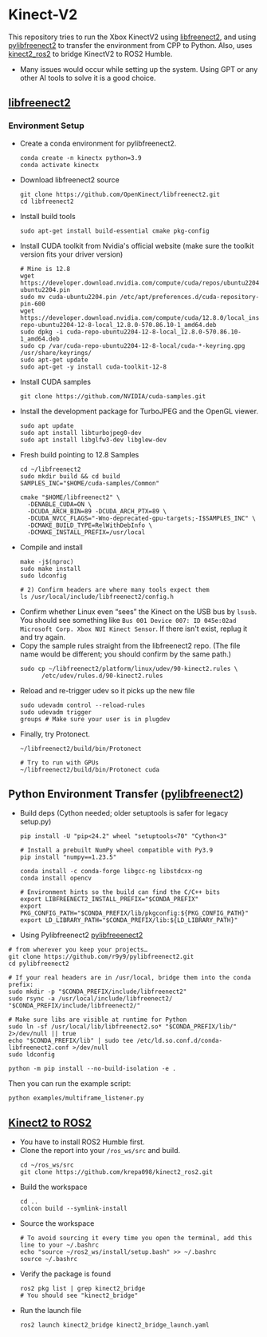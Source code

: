 # Kinect-V2
This repository tries to run the Xbox KinectV2 using [libfreenect2](https://github.com/OpenKinect/libfreenect2), and using [pylibfreenect2](https://github.com/r9y9/pylibfreenect2) to transfer the environment from CPP to Python. Also, uses [kinect2_ros2](https://github.com/krepa098/kinect2_ros2) to bridge KinectV2 to ROS2 Humble.

* Many issues would occur while setting up the system. Using GPT or any other AI tools to solve it is a good choice.

## [libfreenect2](https://github.com/OpenKinect/libfreenect2)
### Environment Setup
* Create a conda environment for pylibfreenect2.
  ```
  conda create -n kinectx python=3.9
  conda activate kinectx
  ```
* Download libfreenect2 source
  ```
  git clone https://github.com/OpenKinect/libfreenect2.git
  cd libfreenect2
  ```
* Install build tools
  ```
  sudo apt-get install build-essential cmake pkg-config
  ```
* Install CUDA toolkit from Nvidia's official website (make sure the toolkit version fits your driver version)
  ```
  # Mine is 12.8
  wget https://developer.download.nvidia.com/compute/cuda/repos/ubuntu2204/x86_64/cuda-ubuntu2204.pin
  sudo mv cuda-ubuntu2204.pin /etc/apt/preferences.d/cuda-repository-pin-600
  wget https://developer.download.nvidia.com/compute/cuda/12.8.0/local_installers/cuda-repo-ubuntu2204-12-8-local_12.8.0-570.86.10-1_amd64.deb
  sudo dpkg -i cuda-repo-ubuntu2204-12-8-local_12.8.0-570.86.10-1_amd64.deb
  sudo cp /var/cuda-repo-ubuntu2204-12-8-local/cuda-*-keyring.gpg /usr/share/keyrings/
  sudo apt-get update
  sudo apt-get -y install cuda-toolkit-12-8
  ```
* Install CUDA samples
  ```
  git clone https://github.com/NVIDIA/cuda-samples.git
  ```
* Install the development package for TurboJPEG and the OpenGL viewer.
  ```
  sudo apt update
  sudo apt install libturbojpeg0-dev
  sudo apt install libglfw3-dev libglew-dev
  ```
* Fresh build pointing to 12.8 Samples
  ```
  cd ~/libfreenect2
  sudo mkdir build && cd build
  SAMPLES_INC="$HOME/cuda-samples/Common"
  
  cmake "$HOME/libfreenect2" \
    -DENABLE_CUDA=ON \
    -DCUDA_ARCH_BIN=89 -DCUDA_ARCH_PTX=89 \
    -DCUDA_NVCC_FLAGS="-Wno-deprecated-gpu-targets;-I$SAMPLES_INC" \
    -DCMAKE_BUILD_TYPE=RelWithDebInfo \
    -DCMAKE_INSTALL_PREFIX=/usr/local
  ```
* Compile and install
  ```
  make -j$(nproc)
  sudo make install
  sudo ldconfig

  # 2) Confirm headers are where many tools expect them
  ls /usr/local/include/libfreenect2/config.h
  ```
* Confirm whether Linux even “sees” the Kinect on the USB bus by `lsusb`. You should see something like `Bus 001 Device 007: ID 045e:02ad Microsoft Corp. Xbox NUI Kinect Sensor`. If there isn't exist, replug it and try again.
* Copy the sample rules straight from the libfreenect2 repo. (The file name would be different; you should confirm by the same path.)
  ```
  sudo cp ~/libfreenect2/platform/linux/udev/90-kinect2.rules \
        /etc/udev/rules.d/90-kinect2.rules
  ```
* Reload and re-trigger udev so it picks up the new file
  ```
  sudo udevadm control --reload-rules
  sudo udevadm trigger
  groups # Make sure your user is in plugdev
  ```
* Finally, try Protonect.
  ```
  ~/libfreenect2/build/bin/Protonect

  # Try to run with GPUs
  ~/libfreenect2/build/bin/Protonect cuda
  ```

## Python Environment Transfer ([pylibfreenect2](https://github.com/r9y9/pylibfreenect2))
* Build deps (Cython needed; older setuptools is safer for legacy setup.py)
  ```
  pip install -U "pip<24.2" wheel "setuptools<70" "Cython<3"

  # Install a prebuilt NumPy wheel compatible with Py3.9
  pip install "numpy==1.23.5"

  conda install -c conda-forge libgcc-ng libstdcxx-ng
  conda install opencv
  
  # Environment hints so the build can find the C/C++ bits
  export LIBFREENECT2_INSTALL_PREFIX="$CONDA_PREFIX"
  export PKG_CONFIG_PATH="$CONDA_PREFIX/lib/pkgconfig:${PKG_CONFIG_PATH}"
  export LD_LIBRARY_PATH="$CONDA_PREFIX/lib:${LD_LIBRARY_PATH}"
  ```
* Using Pylibfreenect2 [pylibfreeenect2](https://github.com/r9y9/pylibfreenect2 )
```
# from wherever you keep your projects…
git clone https://github.com/r9y9/pylibfreenect2.git
cd pylibfreenect2

# If your real headers are in /usr/local, bridge them into the conda prefix:
sudo mkdir -p "$CONDA_PREFIX/include/libfreenect2"
sudo rsync -a /usr/local/include/libfreenect2/ "$CONDA_PREFIX/include/libfreenect2/"

# Make sure libs are visible at runtime for Python
sudo ln -sf /usr/local/lib/libfreenect2.so* "$CONDA_PREFIX/lib/" 2>/dev/null || true
echo "$CONDA_PREFIX/lib" | sudo tee /etc/ld.so.conf.d/conda-libfreenect2.conf >/dev/null
sudo ldconfig

python -m pip install --no-build-isolation -e .
```
Then you can run the example script:
```
python examples/multiframe_listener.py
```

## [Kinect2 to ROS2](https://github.com/krepa098/kinect2_ros2)
* You have to install ROS2 Humble first.
* Clone the report into your `/ros_ws/src` and build.
  ```
  cd ~/ros_ws/src
  git clone https://github.com/krepa098/kinect2_ros2.git
  ```
* Build the workspace
  ```
  cd ..
  colcon build --symlink-install
  ```
* Source the workspace
  ```
  # To avoid sourcing it every time you open the terminal, add this line to your ~/.bashrc
  echo "source ~/ros2_ws/install/setup.bash" >> ~/.bashrc
  source ~/.bashrc
  ```
* Verify the package is found
  ```
  ros2 pkg list | grep kinect2_bridge
  # You should see "kinect2_bridge"
  ```
* Run the launch file
  ```
  ros2 launch kinect2_bridge kinect2_bridge_launch.yaml
  ```

